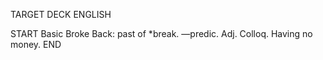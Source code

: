 TARGET DECK
ENGLISH

START
Basic
Broke
Back: past of *break. —predic. Adj. Colloq. Having no money.
END
